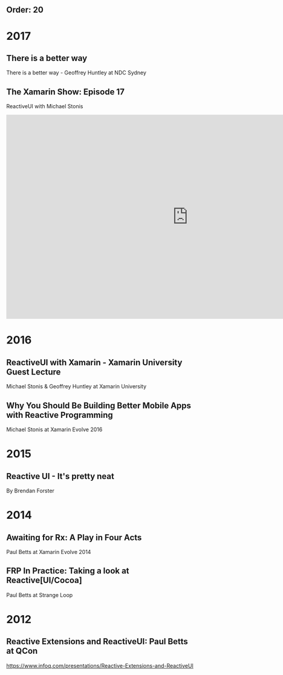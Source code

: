 ﻿Order: 20
---


# 2017

## There is a better way
There is a better way - Geoffrey Huntley at NDC Sydney

<?# YouTube 4inY7TFEVT0 /?>

## The Xamarin Show: Episode 17
ReactiveUI with Michael Stonis

<iframe src="https://channel9.msdn.com/Shows/XamarinShow/The-Xamarin-Show-17-ReactiveUI-with-Michael-Stonis/player" width="960" height="540" allowFullScreen frameBorder="0"></iframe>

# 2016

## ReactiveUI with Xamarin - Xamarin University Guest Lecture

Michael Stonis & Geoffrey Huntley at Xamarin University

<?# YouTube vydDJ9CaIug /?>

## Why You Should Be Building Better Mobile Apps with Reactive Programming 

Michael Stonis at Xamarin Evolve 2016

<?# YouTube DYEbUF4xs1Q /?>

# 2015

## Reactive UI - It's pretty neat
By Brendan Forster

<?# YouTube HPyKHxy7X0w /?>

# 2014

## Awaiting for Rx: A Play in Four Acts

Paul Betts at Xamarin Evolve 2014

<?# YouTube 5DZ8nC0ENdg /?>

## FRP In Practice: Taking a look at Reactive[UI/Cocoa]

Paul Betts at Strange Loop

<?# YouTube 1XNATGjqM6U /?>

# 2012

## Reactive Extensions and ReactiveUI: Paul Betts at QCon

https://www.infoq.com/presentations/Reactive-Extensions-and-ReactiveUI
